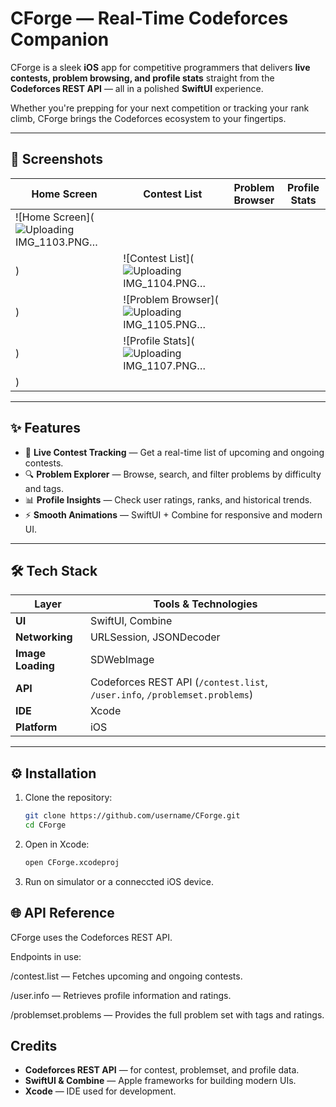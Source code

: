 # CForge — Real-Time Codeforces Companion

CForge is a sleek **iOS** app for competitive programmers that delivers **live contests, problem browsing, and profile stats** straight from the **Codeforces REST API** — all in a polished **SwiftUI** experience.

Whether you're prepping for your next competition or tracking your rank climb, CForge brings the Codeforces ecosystem to your fingertips.

---

## 📸 Screenshots

| Home Screen | Contest List | Problem Browser | Profile Stats |
|-------------|--------------|-----------------|---------------|
| ![Home Screen](![Uploading IMG_1103.PNG…]()
) | ![Contest List](![Uploading IMG_1104.PNG…]()
) | ![Problem Browser](![Uploading IMG_1105.PNG…]()
) | ![Profile Stats](![Uploading IMG_1107.PNG…]()
) |

---

## ✨ Features

- 📅 **Live Contest Tracking** — Get a real-time list of upcoming and ongoing contests.  
- 🔍 **Problem Explorer** — Browse, search, and filter problems by difficulty and tags.  
- 📊 **Profile Insights** — Check user ratings, ranks, and historical trends.  
- ⚡ **Smooth Animations** — SwiftUI + Combine for responsive and modern UI.

---

## 🛠 Tech Stack

| Layer         | Tools & Technologies                                             |
|---------------|------------------------------------------------------------------|
| **UI**        | SwiftUI, Combine                                                 |
| **Networking**| URLSession, JSONDecoder                                          |
| **Image Loading** | SDWebImage                                                   |
| **API**       | Codeforces REST API (`/contest.list`, `/user.info`, `/problemset.problems`) |
| **IDE**       | Xcode                                                            |
| **Platform**  | iOS                                                              |

---

## ⚙️ Installation

1. Clone the repository:  
   ```bash
   git clone https://github.com/username/CForge.git
   cd CForge
    ```
2. Open in Xcode:
   ```bash
   open CForge.xcodeproj
   ```
3. Run on simulator or a conneccted iOS device.

## 🌐 API Reference
CForge uses the Codeforces REST API.

Endpoints in use:

/contest.list — Fetches upcoming and ongoing contests.

/user.info — Retrieves profile information and ratings.

/problemset.problems — Provides the full problem set with tags and ratings.

## Credits

- **Codeforces REST API** — for contest, problemset, and profile data.  
- **SwiftUI & Combine** — Apple frameworks for building modern UIs.  
- **Xcode** — IDE used for development.

